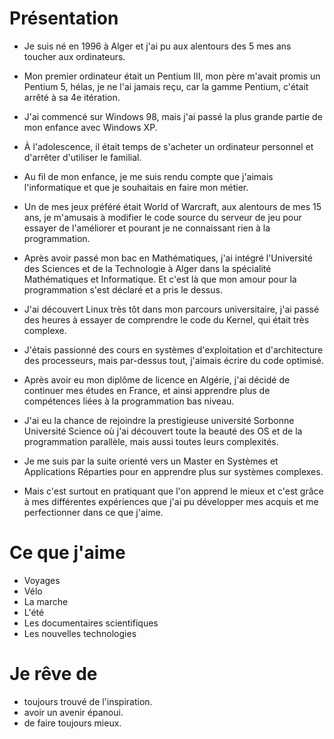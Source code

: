 # Présentation
- Je suis né en 1996 à Alger et j'ai pu aux alentours des 5 mes ans toucher aux ordinateurs.



- Mon premier ordinateur était un Pentium III, mon père m'avait promis un Pentium 5, hélas, je ne l'ai jamais reçu, car la gamme Pentium, c'était arrêté à sa 4e itération.



- J'ai commencé sur Windows 98, mais j'ai passé la plus grande partie de mon enfance avec Windows XP.



- À l'adolescence, il était temps de s'acheter un ordinateur personnel et d'arrêter d'utiliser le familial.



- Au fil de mon enfance, je me suis rendu compte que j'aimais l'informatique et que je souhaitais en faire mon métier.



- Un de mes jeux préféré était World of Warcraft, aux alentours de mes 15 ans, je m'amusais à modifier le code source du serveur de jeu pour essayer de l'améliorer et pourant je ne connaissant rien à la programmation.



- Après avoir passé mon bac en Mathématiques, j'ai intégré l'Université des Sciences et de la Technologie à Alger dans la spécialité Mathématiques et Informatique. Et c'est là que mon amour pour la programmation s'est déclaré et a pris le dessus.



- J'ai découvert Linux très tôt dans mon parcours universitaire, j'ai passé des heures à essayer de comprendre le code du Kernel, qui était très complexe.



- J'étais passionné des cours en systèmes d'exploitation et d'architecture des processeurs, mais par-dessus tout, j'aimais écrire du code optimisé.



- Après avoir eu mon diplôme de licence en Algérie, j'ai décidé de continuer mes études en France, et ainsi apprendre plus de compétences liées à la programmation bas niveau.



- J'ai eu la chance de rejoindre la prestigieuse université Sorbonne Université Science où j'ai découvert toute la beauté des OS et de la programmation parallèle, mais aussi toutes leurs complexités.


- Je me suis par la suite orienté vers un Master en Systèmes et Applications Réparties pour en apprendre plus sur systèmes complexes.


- Mais c'est surtout en pratiquant que l'on apprend le mieux et c'est grâce à mes différentes expériences que j'ai pu développer mes acquis et me perfectionner dans ce que j'aime.


# Ce que j'aime
- Voyages
- Vélo
- La marche
- L'été
- Les documentaires scientifiques
- Les nouvelles technologies


# Je rêve de


- toujours trouvé de l'inspiration.
- avoir un avenir épanoui.
- de faire toujours mieux.

